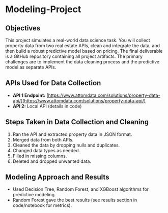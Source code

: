 # Modeling-Project

## Objectives
This project simulates a real-world data science task. You will collect property data from two real estate APIs, clean and integrate the data, and then build a robust predictive model based on pricing. The final deliverable is a GitHub repository containing all project artifacts. The primary challenges are to implement the data cleaning process and the predictive model as separate APIs.

## APIs Used for Data Collection
- **API 1 Endpoint:** [https://www.attomdata.com/solutions/property-data-api/](https://www.attomdata.com/solutions/property-data-api/)
- **API 2:** Local API (details in code)

## Steps Taken in Data Collection and Cleaning
1. Ran the API and extracted property data in JSON format.
2. Merged data from both APIs.
3. Cleaned the data by dropping nulls and duplicates.
4. Changed data types as needed.
5. Filled in missing columns.
6. Deleted and dropped unwanted data.

## Modeling Approach and Results
- Used Decision Tree, Random Forest, and XGBoost algorithms for predictive modeling.
- Random Forest gave the best results (see results section in code/notebook for metrics).

